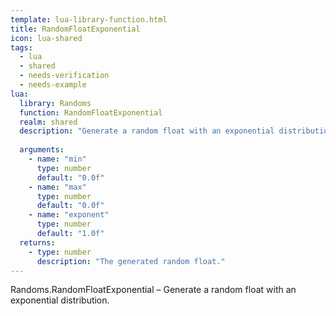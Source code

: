 ```yaml
---
template: lua-library-function.html
title: RandomFloatExponential
icon: lua-shared
tags:
  - lua
  - shared
  - needs-verification
  - needs-example
lua:
  library: Randoms
  function: RandomFloatExponential
  realm: shared
  description: "Generate a random float with an exponential distribution."
  
  arguments:
    - name: "min"
      type: number
      default: "0.0f"
    - name: "max"
      type: number
      default: "0.0f"
    - name: "exponent"
      type: number
      default: "1.0f"
  returns:
    - type: number
      description: "The generated random float."
---
```


<div class="lua__search__keywords">
Randoms.RandomFloatExponential &#x2013; Generate a random float with an exponential distribution.
</div>
